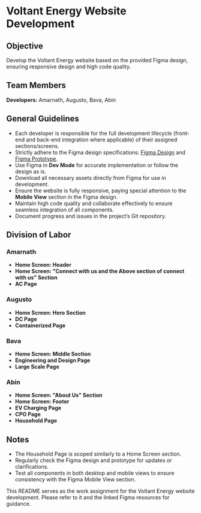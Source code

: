 # Voltant Energy Website Development

## Objective

Develop the Voltant Energy website based on the provided Figma design, ensuring responsive design and high code quality.

## Team Members

**Developers:** Amarnath, Augusto, Bava, Abin

## General Guidelines

- Each developer is responsible for the full development lifecycle (front-end and back-end integration where applicable) of their assigned sections/screens.
- Strictly adhere to the Figma design specifications: [Figma Design](https://www.figma.com/design/uJPmckMV5bVtjsu1R9Ml7f/Voltant-Energy---Incial?node-id=0-1&t=2CwklyUl7McPeQWH-1) and [Figma Prototype](https://www.figma.com/proto/uJPmckMV5bVtjsu1R9Ml7f/Voltant-Energy---Incial?page-id=0%3A1&node-id=6-2&viewport=626%2C350%2C0.11&t=HuQv3Apx0tacmeAx-1&scaling=scale-down&content-scaling=fixed&starting-point-node-id=299%3A310&show-proto-sidebar=1).
- Use Figma in **Dev Mode** for accurate implementation or follow the design as is.
- Download all necessary assets directly from Figma for use in development.
- Ensure the website is fully responsive, paying special attention to the **Mobile View** section in the Figma design.
- Maintain high code quality and collaborate effectively to ensure seamless integration of all components.
- Document progress and issues in the project’s Git repository.

## Division of Labor

### Amarnath

- **Home Screen: Header**
- **Home Screen: "Connect with us and the Above section of connect with us" Section**
- **AC Page**

### Augusto

- **Home Screen: Hero Section**
- **DC Page**
- **Containerized Page**

### Bava

- **Home Screen: Middle Section**
- **Engineering and Design Page**
- **Large Scale Page**

### Abin

- **Home Screen: "About Us" Section**
- **Home Screen: Footer**
- **EV Charging Page**
- **CPO Page**
- **Household Page**

## Notes

- The Household Page is scoped similarly to a Home Screen section.
- Regularly check the Figma design and prototype for updates or clarifications.
- Test all components in both desktop and mobile views to ensure consistency with the Figma Mobile View section.

This README serves as the work assignment for the Voltant Energy website development. Please refer to it and the linked Figma resources for guidance.
